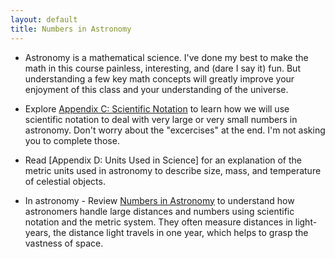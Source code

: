 ```yaml
---
layout: default
title: Numbers in Astronomy
---
```


- Astronomy is a mathematical science. I've done my best to make the math in this course painless, interesting, and (dare I say it) fun. But understanding a few key math concepts will greatly improve your enjoyment of this class and your understanding of the universe.
- Explore [Appendix C: Scientific Notation](https://openstax.org/books/astronomy-2e/pages/c-scientific-notation) to learn how we will use scientific notation to deal with very large or very small numbers in astronomy. Don't worry about the "excercises" at the end. I'm not asking you to complete those.
- Read [Appendix D: Units Used in Science] for an explanation of the metric units used in astronomy to describe size, mass, and temperature of celestial objects. 


- In astronomy - Review [Numbers in Astronomy](https://openstax.org/books/astronomy-2e/pages/1-3-numbers-in-astronomy) to understand how astronomers handle large distances and numbers using scientific notation and the metric system. They often measure distances in light-years, the distance light travels in one year, which helps to grasp the vastness of space.
